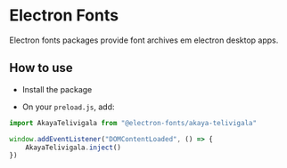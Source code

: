 # Electron Fonts

Electron fonts packages provide font archives em electron desktop apps.

## How to use

* Install the package

* On your `preload.js`, add:

```ts
import AkayaTelivigala from "@electron-fonts/akaya-telivigala"

window.addEventListener("DOMContentLoaded", () => {
    AkayaTelivigala.inject()
})
```